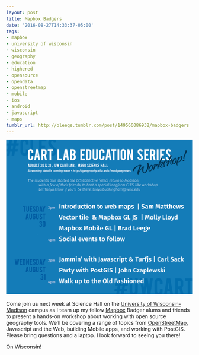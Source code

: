```yaml
---
layout: post
title: Mapbox Badgers
date: '2016-08-27T14:33:37-05:00'
tags:
- mapbox
- university of wisconsin
- wisconsin
- geography
- education
- highered
- opensource
- opendata
- openstreetmap
- mobile
- ios
- android
- javascript
- maps
tumblr_url: http://bleege.tumblr.com/post/149566086932/mapbox-badgers
---
```


![](/tumblr_files/tumblr_ocl2c1VZgZ1rsjbmgo1_1280.png)

<!--excerpt.start-->
Come join us next week at Science Hall on the [University of Wisconsin-Madison](https://www.wisc.edu) campus as I team up my fellow [Mapbox](https://www.mapbox.com) Badger alums and friends to present a hands-on workshop about working with open source geography tools.  We’ll be covering a range of topics from [OpenStreetMap](https://www.openstreetmap.org), Javascript and the Web, building Mobile apps, and working with PostGIS.  Please bring questions and a laptop.  I look forward to seeing you there!
<!--excerpt.end-->

On Wisconsin!
